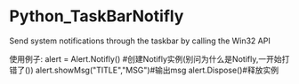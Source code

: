 # Python_TaskBarNotifly
Send system notifications through the taskbar by calling the Win32 API

使用例子:
alert = Alert.Notifly() #创建Notifly实例(别问为什么是Notifly,一开始打错了())
alert.showMsg("TITLE","MSG")#输出msg
alert.Dispose()#释放实例
